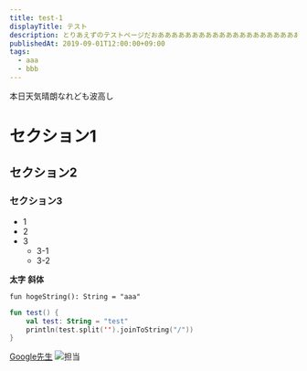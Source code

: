 ```yaml
---
title: test-1
displayTitle: テスト
description: とりあえずのテストページだおああああああああああああああああああああああああああああああああああああああああああああ
publishedAt: 2019-09-01T12:00:00+09:00
tags:
  - aaa
  - bbb
---
```

本日天気晴朗なれども波高し

# セクション1
## セクション2
### セクション3

- 1
- 2
- 3
  - 3-1
  - 3-2

**太字**
__斜体__

`fun hogeString(): String = "aaa"`

```kotlin
fun test() {
    val test: String = "test"
    println(test.split('').joinToString("/"))
}
```

[Google先生](https://google.co.jp)
![担当](https://millionlive.info/?plugin=attach&refer=%E7%9C%9F%E5%A3%81%E7%91%9E%E5%B8%8C&openfile=%E7%91%9E%E5%B8%8C.png)
